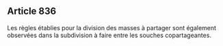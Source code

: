 Article 836
----
Les règles établies pour la division des masses à partager sont également
observées dans la subdivision à faire entre les souches copartageantes.

